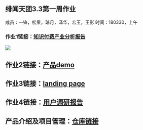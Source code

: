## 绯闻天团3.3第一周作业
成员：一锋，松果，琼月，泽华，宏玉，王彭
时间：180330，上午

### 作业1链接：[知识付费产业分析报告](https://github.com/Rebecca19/FeiWenTianTuan/blob/master/IndustryAnalysisReport.md)
![](https://ws1.sinaimg.cn/large/006tKfTcly1fpum1grg2yj31kw0w1acr.jpg)



## 作业2链接：[产品demo](https://github.com/Rebecca19/FeiWenTianTuan/blob/master/180330ProductDemo.md)

## 作业3链接：[landing page](https://github.com/Rebecca19/FeiWenTianTuan/blob/master/180330LandingPage.md)

## 作业4链接：[用户调研报告](https://github.com/Rebecca19/FeiWenTianTuan/blob/master/180330ResearchReport.md)

## 产品介绍及项目管理：[仓库链接](https://github.com/Rebecca19/FeiWenTianTuan/blob/master/README.md)